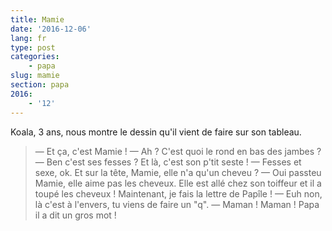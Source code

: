 ```yaml
---
title: Mamie
date: '2016-12-06'
lang: fr
type: post
categories:
    - papa
slug: mamie
section: papa
2016:
    - '12'
---
```


Koala, 3 ans, nous montre le dessin qu'il vient de faire sur son tableau.

<!-- more -->

> — Et ça, c'est Mamie !
> — Ah ? C'est quoi le rond en bas des jambes ?
> — Ben c'est ses fesses ? Et là, c'est son p'tit seste !
> — Fesses et sexe, ok. Et sur la tête, Mamie, elle n'a qu'un cheveu ?
> — Oui passteu Mamie, elle aime pas les cheveux. Elle est allé chez son toiffeur et il a toupé les cheveux ! Maintenant, je fais la lettre de Papîle !
> — Euh non, là c'est à l'envers, tu viens de faire un "q".
> — Maman ! Maman ! Papa il a dit un gros mot !